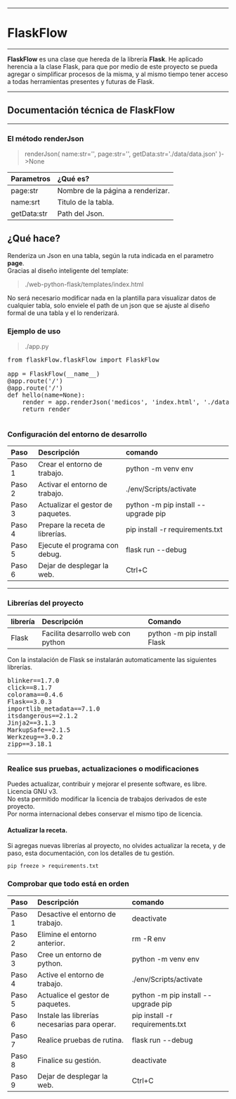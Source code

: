 
---

# FlaskFlow

***

<b>FlaskFlow</b> es una clase que hereda de la librería <B>Flask</b>. He aplicado herencia a la clase Flask, para que por medio de este proyecto se pueda agregar o simplificar procesos de la misma, y al mismo tiempo tener acceso a todas herramientas presentes y futuras de Flask.

---

## Documentación técnica de FlaskFlow

***

### El método renderJson
> renderJson( name:str='', page:str='', getData:str='./data/data.json' )->None 

| Parametros | ¿Qué es? | 
| :---- | :---- |
| page:str | Nombre de la página a renderizar. |
| name:srt | Titulo de la tabla. |
| getData:str | Path del Json. |

## ¿Qué hace?

Renderiza un Json en una tabla, según la ruta indicada en el parametro <b>page</b>.  
Gracias al diseño inteligente del template:  

>./web-python-flask/templates/index.html  

No será necesario modificar nada en la plantilla para visualizar datos de cualquier tabla, solo enviele el path de un json que se ajuste al diseño formal de una tabla y el lo renderizará.



### Ejemplo de uso
> ./app.py

<pre>
from flaskFlow.flaskFlow import FlaskFlow

app = FlaskFlow(__name__)
@app.route('/')
@app.route('/<name>')
def hello(name=None):
    render = app.renderJson('medicos', 'index.html', './data/data.json')
    return render

</pre>



### Configuración del entorno de desarrollo
| Paso   | Descripción                       | comando                             |
| :----  | :----                             | :---                                |
| Paso 1 |  Crear el entorno de trabajo.     | python -m venv env                  |
| Paso 2 | Activar el entorno de trabajo.    | ./env/Scripts/activate              |
| Paso 3 | Actualizar el gestor de paquetes. | python -m pip install --upgrade pip |
| Paso 4 | Prepare la receta de librerías.   | pip install -r requirements.txt     |
| Paso 5 | Ejecute el programa con debug. | flask run --debug |
| Paso 6 | Dejar de desplegar la web.| Ctrl+C |
***

### Librerías del proyecto
| librería  | Descripción              | Comando                           |
| :----     | :---                     | :---                              |
| Flask | Facilita desarrollo web con python | python -m pip install Flask |

Con la instalación de Flask se instalarán automaticamente las siguientes librerías.
<pre>
blinker==1.7.0
click==8.1.7
colorama==0.4.6
Flask==3.0.3
importlib_metadata==7.1.0
itsdangerous==2.1.2
Jinja2==3.1.3
MarkupSafe==2.1.5
Werkzeug==3.0.2
zipp==3.18.1
</pre>
---

### Realice sus pruebas, actualizaciones o modificaciones
Puedes actualizar, contribuir y mejorar el presente software, es libre. Licencia GNU v3.  
No esta permitido modificar la licencia de trabajos derivados de este proyecto.  
Por norma internacional debes conservar el mismo tipo de licencia.

#### Actualizar la receta.
Si agregas nuevas librerías al proyecto, no olvides actualizar la receta, y de paso, esta documentación, con los detalles de tu gestión.

``` CMD
pip freeze > requirements.txt
```
### Comprobar que todo está en orden
| Paso   | Descripción                                   | comando                               |
| :----  | :----                                         | :---                                  |
| Paso 1 | Desactive el entorno de trabajo.              | deactivate                            |
| Paso 2 | Elimine el entorno anterior.                  | rm -R env                             |
| Paso 3 | Cree un entorno de python.                    | python -m venv env                    |
| Paso 4 | Active el entorno de trabajo.                 | ./env/Scripts/activate                |
| Paso 5 | Actualice el gestor de paquetes.              | python -m pip install --upgrade pip   |
| Paso 6 | Instale las librerías necesarias para operar. | pip install -r requirements.txt       |
| Paso 7 | Realice pruebas de rutina.                    |  flask run --debug |
| Paso 8 | Finalice su gestión.                          | deactivate                            |
| Paso 9 | Dejar de desplegar la web.| Ctrl+C |

